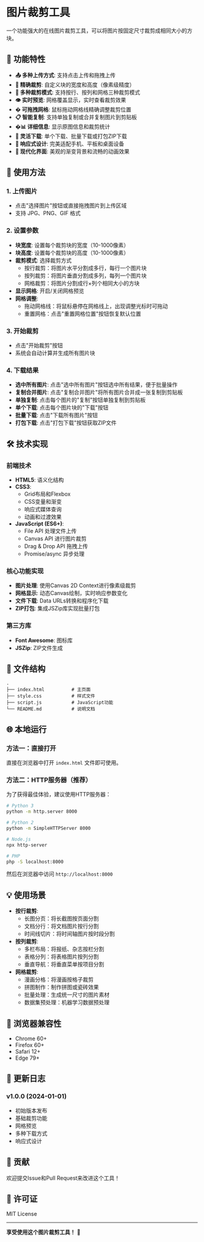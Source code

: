 # 图片裁剪工具

一个功能强大的在线图片裁剪工具，可以将图片按固定尺寸裁剪成相同大小的方块。

## 🌟 功能特性

- **📤 多种上传方式**: 支持点击上传和拖拽上传
- **🎯 精确裁剪**: 自定义块的宽度和高度（像素级精度）
- **🔄 多种裁剪模式**: 支持按行、按列和网格三种裁剪模式
- **👁️ 实时预览**: 网格覆盖显示，实时查看裁剪效果
- **�️ 可拖拽网格**: 鼠标拖动网格线精确调整裁剪位置
- **📋 智能复制**: 支持单独复制或合并复制图片到剪贴板
- **�📊 详细信息**: 显示原图信息和裁剪统计
- **💾 灵活下载**: 单个下载、批量下载或打包ZIP下载
- **📱 响应式设计**: 完美适配手机、平板和桌面设备
- **🎨 现代化界面**: 美观的渐变背景和流畅的动画效果

## 🚀 使用方法

### 1. 上传图片
- 点击"选择图片"按钮或直接拖拽图片到上传区域
- 支持 JPG、PNG、GIF 格式

### 2. 设置参数
- **块宽度**: 设置每个裁剪块的宽度（10-1000像素）
- **块高度**: 设置每个裁剪块的高度（10-1000像素）
- **裁剪模式**: 选择裁剪方式
  - 按行裁剪：将图片水平分割成多行，每行一个图片块
  - 按列裁剪：将图片垂直分割成多列，每列一个图片块
  - 网格裁剪：将图片分割成行×列个相同大小的方块
- **显示网格**: 开启/关闭网格预览
- **网格调整**: 
  - 拖动网格线：将鼠标悬停在网格线上，出现调整光标时可拖动
  - 重置网格：点击"重置网格位置"按钮恢复默认位置

### 3. 开始裁剪
- 点击"开始裁剪"按钮
- 系统会自动计算并生成所有图片块

### 4. 下载结果
- **选中所有图片**: 点击"选中所有图片"按钮选中所有结果，便于批量操作
- **复制合并图片**: 点击"复制合并图片"将所有图片合并成一张复制到剪贴板
- **单独复制**: 点击每个图片的"复制"按钮单独复制到剪贴板
- **单个下载**: 点击每个图片块的"下载"按钮
- **批量下载**: 点击"下载所有图片"按钮
- **打包下载**: 点击"打包下载"按钮获取ZIP文件

## 🛠️ 技术实现

### 前端技术
- **HTML5**: 语义化结构
- **CSS3**: 
  - Grid布局和Flexbox
  - CSS变量和渐变
  - 响应式媒体查询
  - 动画和过渡效果
- **JavaScript (ES6+)**:
  - File API 处理文件上传
  - Canvas API 进行图片裁剪
  - Drag & Drop API 拖拽上传
  - Promise/async 异步处理

### 核心功能实现
- **图片处理**: 使用Canvas 2D Context进行像素级裁剪
- **网格显示**: 动态Canvas绘制，实时响应参数变化
- **文件下载**: Data URLs转换和程序化下载
- **ZIP打包**: 集成JSZip库实现批量打包

### 第三方库
- **Font Awesome**: 图标库
- **JSZip**: ZIP文件生成

## 📁 文件结构

```
.
├── index.html          # 主页面
├── style.css           # 样式文件
├── script.js           # JavaScript功能
└── README.md           # 说明文档
```

## 🌐 本地运行

### 方法一：直接打开
直接在浏览器中打开 `index.html` 文件即可使用。

### 方法二：HTTP服务器（推荐）
为了获得最佳体验，建议使用HTTP服务器：

```bash
# Python 3
python -m http.server 8000

# Python 2
python -m SimpleHTTPServer 8000

# Node.js
npx http-server

# PHP
php -S localhost:8000
```

然后在浏览器中访问 `http://localhost:8000`

## 💡 使用场景

- **按行裁剪**: 
  - 长图分页：将长截图按页面分割
  - 文档分行：将文档图片按行分割
  - 时间线切片：将时间轴图片按时段分割
- **按列裁剪**: 
  - 多栏布局：将报纸、杂志按栏分割
  - 表格分列：将表格图片按列分割
  - 垂直导航：将垂直菜单按项目分割
- **网格裁剪**: 
  - 漫画分格：将漫画按格子裁剪
  - 拼图制作：制作拼图或瓷砖效果
  - 批量处理：生成统一尺寸的图片素材
  - 数据集预处理：机器学习数据预处理

## 🔧 浏览器兼容性

- Chrome 60+
- Firefox 60+
- Safari 12+
- Edge 79+

## 📝 更新日志

### v1.0.0 (2024-01-01)
- 初始版本发布
- 基础裁剪功能
- 网格预览
- 多种下载方式
- 响应式设计

## 🤝 贡献

欢迎提交Issue和Pull Request来改进这个工具！

## 📄 许可证

MIT License

---

**享受使用这个图片裁剪工具！** 🎉

